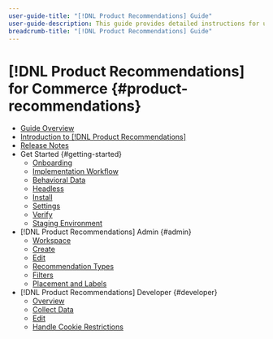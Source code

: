 ```yaml
---
user-guide-title: "[!DNL Product Recommendations] Guide"
user-guide-description: This guide provides detailed instructions for using [!DNL Product Recommendations] from Adobe Commerce.
breadcrumb-title: "[!DNL Product Recommendations] Guide"
---
```

# [!DNL Product Recommendations] for Commerce {#product-recommendations}

- [Guide Overview](guide-overview.md)
- [Introduction to [!DNL Product Recommendations]](overview.md)
- [Release Notes](release-notes.md)
- Get Started {#getting-started}
   - [Onboarding](onboarding.md)
   - [Implementation Workflow](implementation-workflow.md)
   - [Behavioral Data](behavioral-data.md)
   - [Headless](headless.md)
   - [Install](install-configure.md)
   - [Settings](settings.md)
   - [Verify](verify.md)
   - [Staging Environment](staging-environment.md)
- [!DNL Product Recommendations] Admin {#admin}
   - [Workspace](workspace.md)
   - [Create](create.md)
   - [Edit](edit.md)
   - [Recommendation Types](type.md)
   - [Filters](filters.md)
   - [Placement and Labels](placement.md)
- [!DNL Product Recommendations] Developer {#developer}
   - [Overview](development-overview.md)
   - [Collect Data](events.md)
   - [Edit](customize.md)
   - [Handle Cookie Restrictions](setting-cookie.md)
